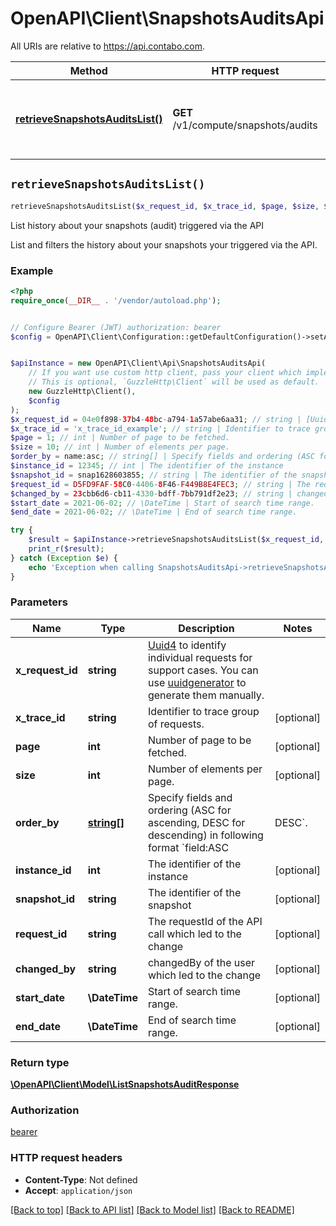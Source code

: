# OpenAPI\Client\SnapshotsAuditsApi

All URIs are relative to https://api.contabo.com.

Method | HTTP request | Description
------------- | ------------- | -------------
[**retrieveSnapshotsAuditsList()**](SnapshotsAuditsApi.md#retrieveSnapshotsAuditsList) | **GET** /v1/compute/snapshots/audits | List history about your snapshots (audit) triggered via the API


## `retrieveSnapshotsAuditsList()`

```php
retrieveSnapshotsAuditsList($x_request_id, $x_trace_id, $page, $size, $order_by, $instance_id, $snapshot_id, $request_id, $changed_by, $start_date, $end_date): \OpenAPI\Client\Model\ListSnapshotsAuditResponse
```

List history about your snapshots (audit) triggered via the API

List and filters the history about your snapshots your triggered via the API.

### Example

```php
<?php
require_once(__DIR__ . '/vendor/autoload.php');


// Configure Bearer (JWT) authorization: bearer
$config = OpenAPI\Client\Configuration::getDefaultConfiguration()->setAccessToken('YOUR_ACCESS_TOKEN');


$apiInstance = new OpenAPI\Client\Api\SnapshotsAuditsApi(
    // If you want use custom http client, pass your client which implements `GuzzleHttp\ClientInterface`.
    // This is optional, `GuzzleHttp\Client` will be used as default.
    new GuzzleHttp\Client(),
    $config
);
$x_request_id = 04e0f898-37b4-48bc-a794-1a57abe6aa31; // string | [Uuid4](https://en.wikipedia.org/wiki/Universally_unique_identifier#Version_4_(random)) to identify individual requests for support cases. You can use [uuidgenerator](https://www.uuidgenerator.net/version4) to generate them manually.
$x_trace_id = 'x_trace_id_example'; // string | Identifier to trace group of requests.
$page = 1; // int | Number of page to be fetched.
$size = 10; // int | Number of elements per page.
$order_by = name:asc; // string[] | Specify fields and ordering (ASC for ascending, DESC for descending) in following format `field:ASC|DESC`.
$instance_id = 12345; // int | The identifier of the instance
$snapshot_id = snap1628603855; // string | The identifier of the snapshot
$request_id = D5FD9FAF-58C0-4406-8F46-F449B8E4FEC3; // string | The requestId of the API call which led to the change
$changed_by = 23cbb6d6-cb11-4330-bdff-7bb791df2e23; // string | changedBy of the user which led to the change
$start_date = 2021-06-02; // \DateTime | Start of search time range.
$end_date = 2021-06-02; // \DateTime | End of search time range.

try {
    $result = $apiInstance->retrieveSnapshotsAuditsList($x_request_id, $x_trace_id, $page, $size, $order_by, $instance_id, $snapshot_id, $request_id, $changed_by, $start_date, $end_date);
    print_r($result);
} catch (Exception $e) {
    echo 'Exception when calling SnapshotsAuditsApi->retrieveSnapshotsAuditsList: ', $e->getMessage(), PHP_EOL;
}
```

### Parameters

Name | Type | Description  | Notes
------------- | ------------- | ------------- | -------------
 **x_request_id** | **string**| [Uuid4](https://en.wikipedia.org/wiki/Universally_unique_identifier#Version_4_(random)) to identify individual requests for support cases. You can use [uuidgenerator](https://www.uuidgenerator.net/version4) to generate them manually. |
 **x_trace_id** | **string**| Identifier to trace group of requests. | [optional]
 **page** | **int**| Number of page to be fetched. | [optional]
 **size** | **int**| Number of elements per page. | [optional]
 **order_by** | [**string[]**](../Model/string.md)| Specify fields and ordering (ASC for ascending, DESC for descending) in following format &#x60;field:ASC|DESC&#x60;. | [optional]
 **instance_id** | **int**| The identifier of the instance | [optional]
 **snapshot_id** | **string**| The identifier of the snapshot | [optional]
 **request_id** | **string**| The requestId of the API call which led to the change | [optional]
 **changed_by** | **string**| changedBy of the user which led to the change | [optional]
 **start_date** | **\DateTime**| Start of search time range. | [optional]
 **end_date** | **\DateTime**| End of search time range. | [optional]

### Return type

[**\OpenAPI\Client\Model\ListSnapshotsAuditResponse**](../Model/ListSnapshotsAuditResponse.md)

### Authorization

[bearer](../../README.md#bearer)

### HTTP request headers

- **Content-Type**: Not defined
- **Accept**: `application/json`

[[Back to top]](#) [[Back to API list]](../../README.md#endpoints)
[[Back to Model list]](../../README.md#models)
[[Back to README]](../../README.md)
